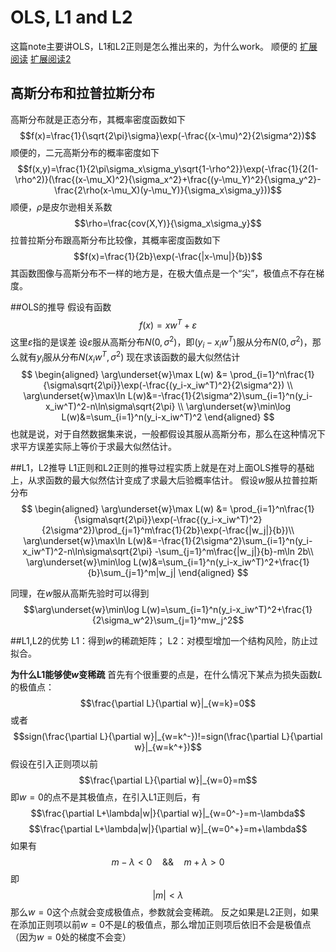 # OLS, L1 and L2
这篇note主要讲OLS，L1和L2正则是怎么推出来的，为什么work。
顺便的
[扩展阅读](https://cosx.org/2013/01/story-of-normal-distribution-1/)
[扩展阅读2](https://www.jianshu.com/p/a47c46153326)

## 高斯分布和拉普拉斯分布
高斯分布就是正态分布，其概率密度函数如下
$$f(x)=\frac{1}{\sqrt{2\pi}\sigma}\exp(-\frac{(x-\mu)^2}{2\sigma^2})$$
顺便的，二元高斯分布的概率密度如下
$$f(x,y)=\frac{1}{2\pi\sigma_x\sigma_y\sqrt{1-\rho^2}}\exp(-\frac{1}{2(1-\rho^2)}(\frac{(x-\mu_X)^2}{\sigma_x^2}+\frac{(y-\mu_Y)^2}{\sigma_y^2}-\frac{2\rho(x-\mu_X)(y-\mu_Y)}{\sigma_x\sigma_y}))$$
顺便，$\rho$是皮尔逊相关系数
$$\rho=\frac{cov(X,Y)}{\sigma_x\sigma_y}$$
拉普拉斯分布跟高斯分布比较像，其概率密度函数如下
$$f(x)=\frac{1}{2b}\exp(-\frac{|x-\mu|}{b})$$
其函数图像与高斯分布不一样的地方是，在极大值点是一个“尖”，极值点不存在梯度。

##OLS的推导
假设有函数
$$f(x)=xw^T+\varepsilon$$
这里$\varepsilon$指的是误差
设$\varepsilon$服从高斯分布$N(0, \sigma^2)$，即$(y_i-x_iw^T)$服从分布$N(0, \sigma^2)$，那么就有$y_i$服从分布$N(x_iw^T,\sigma^2)$
现在求该函数的最大似然估计
$$
    \begin{aligned}
        \arg\underset{w}\max L(w) &= \prod_{i=1}^n\frac{1}{\sigma\sqrt{2\pi}}\exp(-\frac{(y_i-x_iw^T)^2}{2\sigma^2}) \\
        \arg\underset{w}\max\ln L(w)&=-\frac{1}{2\sigma^2}\sum_{i=1}^n(y_i-x_iw^T)^2-n\ln\sigma\sqrt{2\pi} \\
        \arg\underset{w}\min\log L(w)&=\sum_{i=1}^n(y_i-x_iw^T)^2
    \end{aligned}
$$
也就是说，对于自然数据集来说，一般都假设其服从高斯分布，那么在这种情况下求平方误差实际上等价于求最大似然估计。

##L1，L2推导
L1正则和L2正则的推导过程实质上就是在对上面OLS推导的基础上，从求函数的最大似然估计变成了求最大后验概率估计。
假设$w$服从拉普拉斯分布
$$
    \begin{aligned}
        \arg\underset{w}\max L(w) &= \prod_{i=1}^n\frac{1}{\sigma\sqrt{2\pi}}\exp(-\frac{(y_i-x_iw^T)^2}{2\sigma^2})\prod_{j=1}^m\frac{1}{2b}\exp(-\frac{|w_j|}{b})\\
        \arg\underset{w}\max\ln L(w)&=-\frac{1}{2\sigma^2}\sum_{i=1}^n(y_i-x_iw^T)^2-n\ln\sigma\sqrt{2\pi} -\sum_{j=1}^m\frac{|w_j|}{b}-m\ln 2b\\
        \arg\underset{w}\min\log L(w)&=\sum_{i=1}^n(y_i-x_iw^T)^2+\frac{1}{b}\sum_{j=1}^m|w_j|
    \end{aligned}
$$

同理，在$w$服从高斯先验时可以得到
$$\arg\underset{w}\min\log L(w)=\sum_{i=1}^n(y_i-x_iw^T)^2+\frac{1}{2\sigma_w^2}\sum_{j=1}^mw_j^2$$

##L1,L2的优势
L1：得到$w$的稀疏矩阵；
L2：对模型增加一个结构风险，防止过拟合。

**为什么L1能够使$w$变稀疏**
首先有个很重要的点是，在什么情况下某点为损失函数$L$的极值点：
$$\frac{\partial L}{\partial w}|_{w=k}=0$$
或者
$$sign(\frac{\partial L}{\partial w}|_{w=k^-})!=sign(\frac{\partial L}{\partial w}|_{w=k^+})$$
假设在引入正则项以前
$$\frac{\partial L}{\partial w}|_{w=0}=m$$
即$w=0$的点不是其极值点，在引入L1正则后，有
$$\frac{\partial L+\lambda|w|}{\partial w}|_{w=0^-}=m-\lambda$$
$$\frac{\partial L+\lambda|w|}{\partial w}|_{w=0^+}=m+\lambda$$
如果有
$$m-\lambda<0 \quad \&\& \quad m+\lambda>0$$
即
$$|m|<\lambda$$
那么$w=0$这个点就会变成极值点，参数就会变稀疏。
反之如果是L2正则，如果在添加正则项以前$w=0$不是$L$的极值点，那么增加正则项后依旧不会是极值点（因为$w=0$处的梯度不会变）